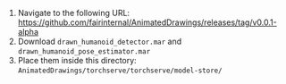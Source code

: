 1. Navigate to the following URL: https://github.com/fairinternal/AnimatedDrawings/releases/tag/v0.0.1-alpha
2. Download `drawn_humanoid_detector.mar` and `drawn_humanoid_pose_estimator.mar`
3. Place them inside this directory: `AnimatedDrawings/torchserve/torchserve/model-store/`



